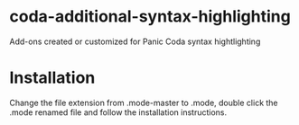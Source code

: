 # coda-additional-syntax-highlighting
Add-ons created or customized for Panic Coda syntax hightlighting

# Installation
Change the file extension from .mode-master to .mode, double click the .mode renamed file and follow the installation instructions. 
